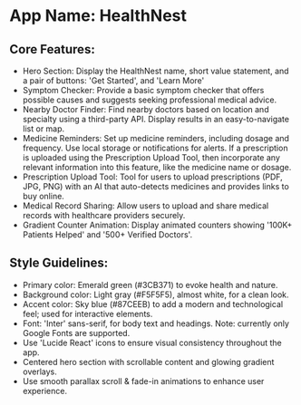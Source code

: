 # **App Name**: HealthNest

## Core Features:

- Hero Section: Display the HealthNest name, short value statement, and a pair of buttons: 'Get Started', and 'Learn More'
- Symptom Checker: Provide a basic symptom checker that offers possible causes and suggests seeking professional medical advice.
- Nearby Doctor Finder: Find nearby doctors based on location and specialty using a third-party API. Display results in an easy-to-navigate list or map.
- Medicine Reminders: Set up medicine reminders, including dosage and frequency. Use local storage or notifications for alerts. If a prescription is uploaded using the Prescription Upload Tool, then incorporate any relevant information into this feature, like the medicine name or dosage.
- Prescription Upload Tool: Tool for users to upload prescriptions (PDF, JPG, PNG) with an AI that auto-detects medicines and provides links to buy online.
- Medical Record Sharing: Allow users to upload and share medical records with healthcare providers securely.
- Gradient Counter Animation: Display animated counters showing '100K+ Patients Helped' and '500+ Verified Doctors'.

## Style Guidelines:

- Primary color: Emerald green (#3CB371) to evoke health and nature.
- Background color: Light gray (#F5F5F5), almost white, for a clean look.
- Accent color: Sky blue (#87CEEB) to add a modern and technological feel; used for interactive elements.
- Font: 'Inter' sans-serif, for body text and headings. Note: currently only Google Fonts are supported.
- Use 'Lucide React' icons to ensure visual consistency throughout the app.
- Centered hero section with scrollable content and glowing gradient overlays.
- Use smooth parallax scroll & fade-in animations to enhance user experience.